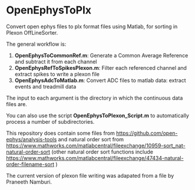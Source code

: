 # OpenEphysToPlx
Convert open ephys files to plx format files using Matlab, for sorting in Plexon OffLineSorter.

The general workflow is:
1) **OpenEphysToCommonRef.m**: Generate a Common Average Reference and subtract it from each channel
2) **OpenEphysRefToSpikesPlexon.m**: Filter each referenced channel and extract spikes to write a plexon file
3) **OpenEphysAdcToMatlab.m**: Convert ADC files to matlab data: extract events and treadmill data

The input to each argument is the directory in which the continuous data files are.

You can also use the script **OpenEphysToPlexon_Script.m** to automatically process a number of subdirectories.

This repository does contain some files from https://github.com/open-ephys/analysis-tools and natural order sort from https://www.mathworks.com/matlabcentral/fileexchange/10959-sort_nat-natural-order-sort (other natural order sort functions include https://www.mathworks.com/matlabcentral/fileexchange/47434-natural-order-filename-sort )

The current version of plexon file writing was adapated from a file by Praneeth Namburi.
